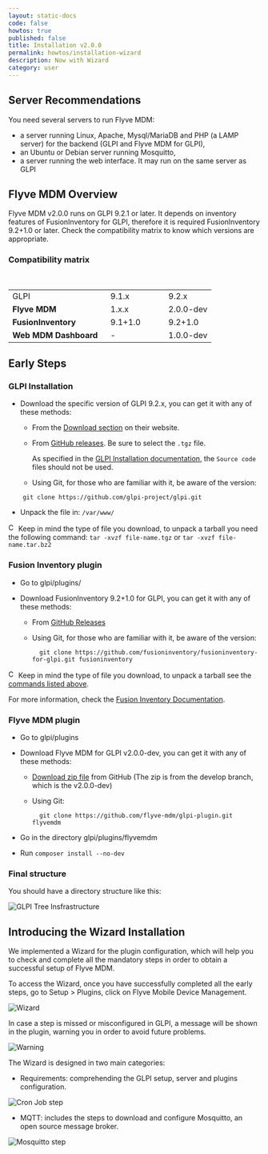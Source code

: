 ```yaml
---
layout: static-docs
code: false
howtos: true
published: false
title: Installation v2.0.0
permalink: howtos/installation-wizard
description: Now with Wizard
category: user
---
```


## Server Recommendations

You need several servers to run Flyve MDM:

* a server running Linux, Apache, Mysql/MariaDB and PHP (a LAMP server) for the backend (GLPI and Flyve MDM for GLPI),
* an Ubuntu or Debian server running Mosquitto,
* a server running the web interface. It may run on the same server as GLPI

## Flyve MDM Overview

Flyve MDM v2.0.0 runs on GLPI 9.2.1 or later. It depends on inventory features of FusionInventory for GLPI, therefore it is required FusionInventory 9.2+1.0 or later. Check the compatibility matrix to know which versions are appropriate.

### Compatibility matrix

<br>

<table>
    <tr>
        <td style="width:180px">GLPI</td>
        <td style="width:100px">9.1.x</td>
        <td>9.2.x</td>
    </tr>
    <tr>
        <td><b>Flyve MDM</b></td>
        <td>1.x.x</td>
        <td>2.0.0-dev</td>
    </tr>
    <tr>
        <td><b>FusionInventory</b></td>
        <td>9.1+1.0</td>
        <td>9.2+1.0</td>
    </tr>
    <tr>
        <td><b>Web MDM Dashboard</b></td>
        <td>-</td>
        <td>1.0.0-dev</td>
    </tr>
</table>

## Early Steps

### GLPI Installation

* Download the specific version of GLPI 9.2.x, you can get it with any of these methods:

  * From the [Download section](http://glpi-project.org/?article41&lang=en) on their website.
  * From [GitHub releases](https://github.com/glpi-project/glpi/releases). Be sure to select the ```.tgz``` file.

    As specified in the [GLPI Installation documentation](http://glpi-install.readthedocs.io/en/latest/index.html), the ```Source code``` files should not be used.

  * Using Git, for those who are familiar with it, be aware of the version:

```console
    git clone https://github.com/glpi-project/glpi.git
```

* Unpack the file in: ```/var/www/```

<img src="{{ '/images/picto-warning.png' | absolute_url }}" alt="Careful!" height="16px"> Keep in mind the type of file you download, to unpack a tarball you need the <a name="commands"></a>following command: ```tar -xvzf file-name.tgz``` or ```tar -xvzf file-name.tar.bz2```

### Fusion Inventory plugin

* Go to glpi/plugins/
* Download FusionInventory 9.2+1.0 for GLPI, you can get it with any of these methods:

  * From [GitHub Releases](https://github.com/fusioninventory/fusioninventory-for-glpi/releases)
  * Using Git, for those who are familiar with it, be aware of the version:

    ```console
      git clone https://github.com/fusioninventory/fusioninventory-for-glpi.git fusioninventory
    ```

<img src="{{ '/images/picto-warning.png' | absolute_url }}" alt="Careful!" height="16px"> Keep in mind the type of file you download, to unpack a tarball see the [commands listed above](#commands).

For more information, check the [Fusion Inventory Documentation](http://fusioninventory.org/documentation/).

### Flyve MDM plugin

* Go to glpi/plugins
* Download Flyve MDM for GLPI v2.0.0-dev, you can get it with any of these methods:

   <!--  * From [GitHub releases](https://github.com/flyve-mdm/glpi-plugin/releases)-->
  * [Download zip file](https://github.com/flyve-mdm/glpi-plugin/archive/develop.zip) from GitHub (The zip is from the develop branch, which is the v2.0.0-dev)
  * Using Git:

    ```console
      git clone https://github.com/flyve-mdm/glpi-plugin.git flyvemdm
    ```

* Go in the directory glpi/plugins/flyvemdm
* Run ```composer install --no-dev```

### Final structure

You should have a directory structure like this:

<img src="{{ '/images/glpi-tree-structure.png' | absolute_url }}" alt="GLPI Tree Insfrastructure">

## Introducing the Wizard Installation

We implemented a Wizard for the plugin configuration, which will help you to check and complete all the mandatory steps in order to obtain a successful setup of Flyve MDM.

To access the Wizard, once you have successfully completed all the early steps, go to Setup > Plugins, click on Flyve Mobile Device Management.

<img src="{{ '/images/wizard.png' | absolute_url }}" alt="Wizard">

In case a step is missed or misconfigured in GLPI, a message will be shown in the plugin, warning you in order to avoid future problems.

<img src="{{ '/images/install-warning.png' | absolute_url }}" alt="Warning">

The Wizard is designed in two main categories:

* Requirements: comprehending the GLPI setup, server and plugins configuration.

<img src="{{ '/images/step-cron.png' | absolute_url }}" alt="Cron Job step">

* MQTT: includes the steps to download and configure Mosquitto, an open source message broker.

<img src="{{ '/images/step-mosquitto.png' | absolute_url }}" alt="Mosquitto step">
